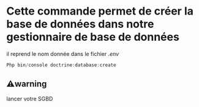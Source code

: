 ﻿
# Cette commande permet de créer la base de données dans notre gestionnaire de base de données

il reprend le nom donnée dans le fichier  *.env*

```powershell
Php bin/console doctrine:database:create
```

## :warning:warning

lancer votre SGBD
